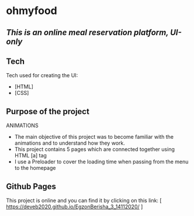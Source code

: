 # ohmyfood
## _This is an online meal reservation platform, UI-only_

## Tech

Tech used for creating the UI:
- [HTML] 
- [CSS] 

## Purpose of the project
ANIMATIONS

- The main objective of this project was to become familiar with the animations and to understand how they work.
- This project contains 5 pages which are connected together using HTML [a] tag
- I use a Preloader to cover the loading time when passing from the menu to the homepage

## Github Pages

This project is online and you can find it by clicking on this link: [ https://deveb2020.github.io/EgzonBerisha_3_14112020/ ]
